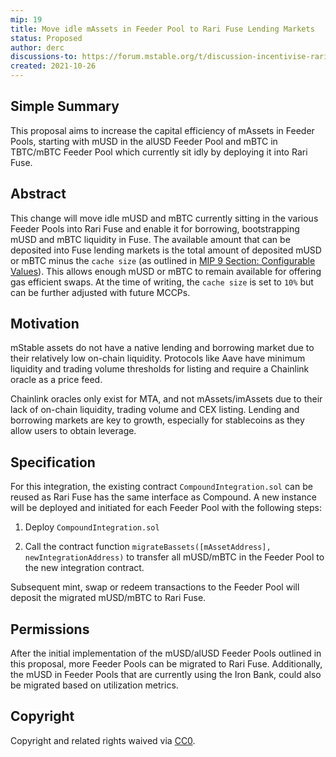 ```yaml
---
mip: 19
title: Move idle mAssets in Feeder Pool to Rari Fuse Lending Markets
status: Proposed
author: derc
discussions-to: https://forum.mstable.org/t/discussion-incentivise-rari-fuse-lending-markets/665/11
created: 2021-10-26
---
```


## Simple Summary

This proposal aims to increase the capital efficiency of mAssets in Feeder Pools, starting with mUSD in the alUSD Feeder Pool and mBTC in TBTC/mBTC Feeder Pool which currently sit idly by deploying it into Rari Fuse.

## Abstract

This change will move idle mUSD and mBTC currently sitting in the various Feeder Pools into Rari Fuse and enable it for borrowing, bootstrapping mUSD and mBTC liquidity in Fuse. The available amount that can be deposited into Fuse lending markets is the total amount of deposited mUSD or mBTC minus the `cache size` (as outlined in [MIP 9 Section: Configurable Values](./mip-9)). This allows enough mUSD or mBTC to remain available for offering gas efficient swaps. At the time of writing, the `cache size` is set to `10%` but can be further adjusted with future MCCPs.

## Motivation

mStable assets do not have a native lending and borrowing market due to their relatively low on-chain liquidity. Protocols like Aave have minimum liquidity and trading volume thresholds for listing and require a Chainlink oracle as a price feed.

Chainlink oracles only exist for MTA, and not mAssets/imAssets due to their lack of on-chain liquidity, trading volume and CEX listing. Lending and borrowing markets are key to growth, especially for stablecoins as they allow users to obtain leverage.

## Specification

For this integration, the existing contract `CompoundIntegration.sol` can be reused as Rari Fuse has the same interface as Compound. A new instance will be deployed and initiated for each Feeder Pool with the following steps:

1. Deploy `CompoundIntegration.sol`

2. Call the contract function `migrateBassets([mAssetAddress], newIntegrationAddress)` to transfer all mUSD/mBTC in the Feeder Pool to the new integration contract.

Subsequent mint, swap or redeem transactions to the Feeder Pool will deposit the migrated mUSD/mBTC to Rari Fuse.

## Permissions

After the initial implementation of the mUSD/alUSD Feeder Pools outlined in this proposal, more Feeder Pools can be migrated to Rari Fuse. Additionally, the mUSD in Feeder Pools that are currently using the Iron Bank, could also be migrated based on utilization metrics.

## Copyright

Copyright and related rights waived via [CC0](https://creativecommons.org/publicdomain/zero/1.0/).

